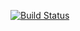 [![Build Status](https://travis-ci.org/Shadow-nx/lab07.svg?branch=master)](https://travis-ci.org/Shadow-nx/lab07) 
